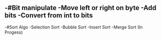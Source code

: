 -#Bit manipulate
-Move left or right on byte
-Add bits
-Convert from int to bits
-
-#Sort Algo
-Selection Sort
-Bubble Sort
-Insert Sort
-Merge Sort (In Progess)